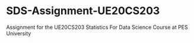# SDS-Assignment-UE20CS203
Assignment for the UE20CS203 Statistics For Data Science Course at PES University
